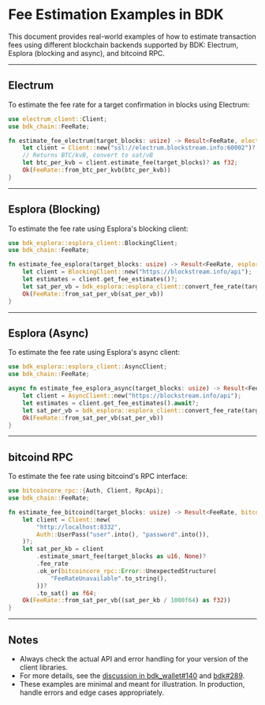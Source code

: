 # Fee Estimation Examples in BDK

This document provides real-world examples of how to estimate transaction fees using different blockchain backends supported by BDK: Electrum, Esplora (blocking and async), and bitcoind RPC.

---

## Electrum

To estimate the fee rate for a target confirmation in blocks using Electrum:

```rust
use electrum_client::Client;
use bdk_chain::FeeRate;

fn estimate_fee_electrum(target_blocks: usize) -> Result<FeeRate, electrum_client::Error> {
    let client = Client::new("ssl://electrum.blockstream.info:60002")?;
    // Returns BTC/kvB, convert to sat/vB
    let btc_per_kvb = client.estimate_fee(target_blocks)? as f32;
    Ok(FeeRate::from_btc_per_kvb(btc_per_kvb))
}
```

---

## Esplora (Blocking)

To estimate the fee rate using Esplora's blocking client:

```rust
use bdk_esplora::esplora_client::BlockingClient;
use bdk_chain::FeeRate;

fn estimate_fee_esplora(target_blocks: usize) -> Result<FeeRate, esplora_client::Error> {
    let client = BlockingClient::new("https://blockstream.info/api");
    let estimates = client.get_fee_estimates()?;
    let sat_per_vb = bdk_esplora::esplora_client::convert_fee_rate(target_blocks, &estimates)?;
    Ok(FeeRate::from_sat_per_vb(sat_per_vb))
}
```

---

## Esplora (Async)

To estimate the fee rate using Esplora's async client:

```rust
use bdk_esplora::esplora_client::AsyncClient;
use bdk_chain::FeeRate;

async fn estimate_fee_esplora_async(target_blocks: usize) -> Result<FeeRate, esplora_client::Error> {
    let client = AsyncClient::new("https://blockstream.info/api");
    let estimates = client.get_fee_estimates().await?;
    let sat_per_vb = bdk_esplora::esplora_client::convert_fee_rate(target_blocks, &estimates)?;
    Ok(FeeRate::from_sat_per_vb(sat_per_vb))
}
```

---

## bitcoind RPC

To estimate the fee rate using bitcoind's RPC interface:

```rust
use bitcoincore_rpc::{Auth, Client, RpcApi};
use bdk_chain::FeeRate;

fn estimate_fee_bitcoind(target_blocks: usize) -> Result<FeeRate, bitcoincore_rpc::Error> {
    let client = Client::new(
        "http://localhost:8332",
        Auth::UserPass("user".into(), "password".into()),
    )?;
    let sat_per_kb = client
        .estimate_smart_fee(target_blocks as u16, None)?
        .fee_rate
        .ok_or(bitcoincore_rpc::Error::UnexpectedStructure(
            "FeeRateUnavailable".to_string(),
        ))?
        .to_sat() as f64;
    Ok(FeeRate::from_sat_per_vb((sat_per_kb / 1000f64) as f32))
}
```

---

## Notes
- Always check the actual API and error handling for your version of the client libraries.
- For more details, see the [discussion in bdk_wallet#140](https://github.com/bitcoindevkit/bdk_wallet/issues/140) and [bdk#289](https://github.com/bitcoindevkit/bdk/issues/289).
- These examples are minimal and meant for illustration. In production, handle errors and edge cases appropriately. 
